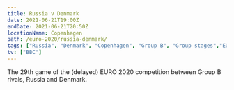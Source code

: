 ```yaml
---
title: Russia v Denmark
date: 2021-06-21T19:00Z
endDate: 2021-06-21T20:50Z
locationName: Copenhagen
path: /euro-2020/russia-denmark/
tags: ["Russia", "Denmark", "Copenhagen", "Group B", "Group stages","EURO 2020"]
tv: ["BBC"]
---
```

The 29th game of the (delayed) EURO 2020 competition between Group B rivals, Russia and Denmark.
